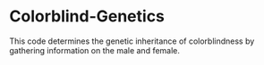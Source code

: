 # Colorblind-Genetics
This code determines the genetic inheritance of colorblindness by gathering information on the male and female.

